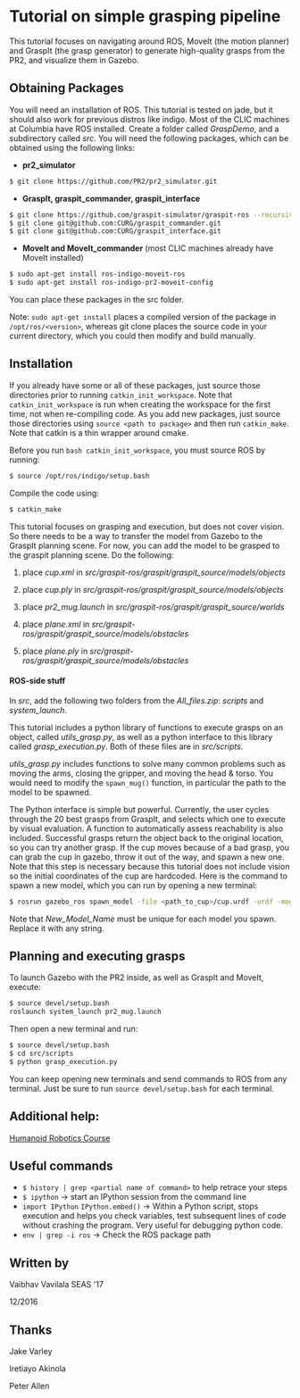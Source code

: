 # Tutorial on simple grasping pipeline

This tutorial focuses on navigating around ROS, MoveIt (the motion planner) and GraspIt (the grasp generator) to generate high-quality grasps from the PR2, and visualize them in Gazebo. 

## Obtaining Packages
You will need an installation of ROS. This tutorial is tested on jade, but it should also work for previous distros like indigo. Most of the CLIC machines at Columbia have ROS installed. Create a folder called *GraspDemo*, and a subdirectory called *src*. You will need the following packages, which can be obtained using the following links:

* **pr2_simulator**
```bash
$ git clone https://github.com/PR2/pr2_simulator.git 
```
* **GraspIt, graspit_commander, graspit_interface**
```bash
$ git clone https://github.com/graspit-simulator/graspit-ros --recursive
$ git clone git@github.com:CURG/graspit_commander.git
$ git clone git@github.com:CURG/graspit_interface.git
```
* **MoveIt and MoveIt_commander** (most CLIC machines already have MoveIt installed)
```bash
$ sudo apt-get install ros-indigo-moveit-ros
$ sudo apt-get install ros-indigo-pr2-moveit-config
```

You can place these packages in the src folder.

Note: ```sudo apt-get install``` places a compiled version of the package in ```/opt/ros/<version>```, whereas git clone places the source code in your current directory, which you could then modify and build manually. 

## Installation
If you already have some or all of these packages, just source those directories prior to running ```catkin_init_workspace```. Note that ```catkin_init_workspace``` is run when creating the workspace for the first time, not when re-compiling code. As you add new packages, just source those directories using ```source <path to package>``` and then run ```catkin_make```. Note that catkin is a thin wrapper around cmake. 

Before you run ```bash catkin_init_workspace```, you must source ROS by running: 
```bash
$ source /opt/ros/indigo/setup.bash
```
Compile the code using:
```bash
$ catkin_make
```
This tutorial focuses on grasping and execution, but does not cover vision. So there needs to be a way to transfer the model from Gazebo to the GraspIt planning scene. For now, you can add the model to be grasped to the graspit planning scene. Do the following:

1. place *cup.xml* in *src/graspit-ros/graspit/graspit_source/models/objects*

2. place *cup.ply* in *src/graspit-ros/graspit/graspit_source/models/objects*

3. place *pr2_mug.launch* in *src/graspit-ros/graspit/graspit_source/worlds*

4. place *plane.xml* in *src/graspit-ros/graspit/graspit_source/models/obstacles*

5. place *plane.ply* in *src/graspit-ros/graspit/graspit_source/models/obstacles*

#### ROS-side stuff
In *src*, add the following two folders from the *All_files.zip*: *scripts* and *system_launch*. 

This tutorial includes a python library of functions to execute grasps on an object, called *utils_grasp.py*, as well as a python interface to this library called *grasp_execution.py*. Both of these files are in *src/scripts*. 

*utils_grasp.py* includes functions to solve many common problems such as moving the arms, closing the gripper, and moving the head & torso. You would need to modify the ```spawn_mug()``` function, in particular the path to the model to be spawned. 

The Python interface is simple but powerful. Currently, the user cycles through the 20 best grasps from GraspIt, and selects which one to execute by visual evaluation. A function to automatically assess reachability is also included. Successful grasps return the object back to the original location, so you can try another grasp. If the cup moves because of a bad grasp, you can grab the cup in gazebo, throw it out of the way, and spawn a new one. Note that this step is necessary because this tutorial does not include vision so the initial coordinates of the cup are hardcoded. Here is the command to spawn a new model, which you can run by opening a new terminal:
```bash
$ rosrun gazebo_ros spawn_model -file <path_to_cup>/cup.urdf -urdf -model New_Model_Name -x .6 -y -.1 -z 0.55 -Y -1.57
```
Note that *New_Model_Name* must be unique for each model you spawn. Replace it with any string.



## Planning and executing grasps
To launch Gazebo with the PR2 inside, as well as GraspIt and MoveIt, execute: 
```bash
$ source devel/setup.bash
roslaunch system_launch pr2_mug.launch
```

Then open a new terminal and run: 
```bash
$ source devel/setup.bash
$ cd src/scripts
$ python grasp_execution.py
```
You can keep opening new terminals and send commands to ROS from any terminal. Just be sure to run ```source devel/setup.bash``` for each terminal. 



## Additional help:
[Humanoid Robotics Course](https://github.com/HumanoidRobotics/pr2_example_ws)

## Useful commands
* ```$ history | grep <partial name of command>``` to help retrace your steps
* ```$ ipython```  -> start an IPython session from the command line
* ```import IPython```
```IPython.embed()``` -> Within a Python script, stops execution and helps you check variables, test subsequent lines of code without crashing the program. Very useful for debugging python code. 
* ```env | grep -i ros``` -> Check the ROS package path 

## Written by
Vaibhav Vavilala SEAS '17

12/2016

## Thanks
Jake Varley 

Iretiayo Akinola

Peter Allen
